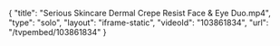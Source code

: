 {
    "title": "Serious Skincare Dermal Crepe Resist Face &amp; Eye Duo.mp4",
    "type": "solo",
    "layout": "iframe-static",
    "videoId": "103861834",
    "url": "\/tvpembed\/103861834"
}